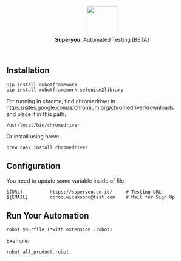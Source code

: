 <p align="center">
  <img src="https://i.ibb.co/djnLFxG/ux-design.png" height="80" /><br/>
  <span><b>Superyou</b>: <span>Automated Testing [BETA]</span></a>
</p>
  
<br/>

## Installation

```
pip install robotframework
pip install robotframework-selenium2library
```
For running in chrome, find chromedriver in https://sites.google.com/a/chromium.org/chromedriver/downloads 
<br/>and place it in this path:
```
/usr/local/bin/chromedriver
```
Or install using brew:
```
brew cask install chromedriver
```

## Configuration

You need to update some variable inside of file:
```
${URL}          https://superyou.co.id/     # Testing URL
${EMAIL}        coroo.wicaksono@test.com    # Mail for Sign Up
```

## Run Your Automation

```
robot yourfile (*with extension .robot)
```

Example:
```
robot all_product.robot
```

